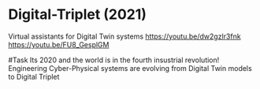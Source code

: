 # Digital-Triplet (2021)
Virtual assistants for Digital Twin systems
https://youtu.be/dw2gzlr3fnk
https://youtu.be/FU8_GesplGM

#Task
Its 2020 and the world is in the fourth insustrial revolution!
Engineering Cyber-Physical systems are evolving from Digital Twin models to Digital Triplet
